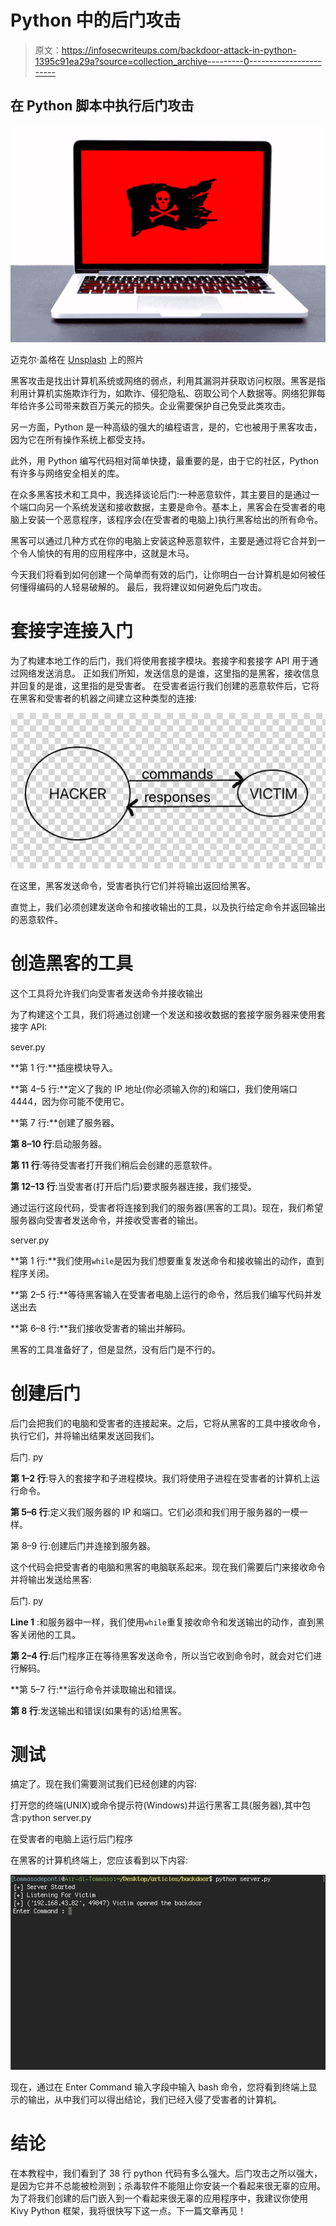 # Python 中的后门攻击

> 原文：<https://infosecwriteups.com/backdoor-attack-in-python-1395c91ea29a?source=collection_archive---------0----------------------->

## 在 Python 脚本中执行后门攻击

![](img/d504e5dbcf16f4cc23913e1a80785676.png)

迈克尔·盖格在 [Unsplash](https://unsplash.com?utm_source=medium&utm_medium=referral) 上的照片

黑客攻击是找出计算机系统或网络的弱点，利用其漏洞并获取访问权限。黑客是指利用计算机实施欺诈行为，如欺诈、侵犯隐私、窃取公司个人数据等。网络犯罪每年给许多公司带来数百万美元的损失。企业需要保护自己免受此类攻击。

另一方面，Python 是一种高级的强大的编程语言，是的，它也被用于黑客攻击，因为它在所有操作系统上都受支持。

此外，用 Python 编写代码相对简单快捷，最重要的是，由于它的社区，Python 有许多与网络安全相关的库。

在众多黑客技术和工具中，我选择谈论后门:一种恶意软件，其主要目的是通过一个端口向另一个系统发送和接收数据，主要是命令。基本上，黑客会在受害者的电脑上安装一个恶意程序，该程序会(在受害者的电脑上)执行黑客给出的所有命令。

黑客可以通过几种方式在你的电脑上安装这种恶意软件，主要是通过将它合并到一个令人愉快的有用的应用程序中，这就是木马。

今天我们将看到如何创建一个简单而有效的后门，让你明白一台计算机是如何被任何懂得编码的人轻易破解的。
最后，我将建议如何避免后门攻击。

# 套接字连接入门

为了构建本地工作的后门，我们将使用套接字模块。套接字和套接字 API 用于通过网络发送消息。
正如我们所知，发送信息的是谁，这里指的是黑客，接收信息并回复的是谁，这里指的是受害者。
在受害者运行我们创建的恶意软件后，它将在黑客和受害者的机器之间建立这种类型的连接:

![](img/264210573bc347c5378ce6ab331120f9.png)

在这里，黑客发送命令，受害者执行它们并将输出返回给黑客。

直觉上，我们必须创建发送命令和接收输出的工具，以及执行给定命令并返回输出的恶意软件。

# 创造黑客的工具

这个工具将允许我们向受害者发送命令并接收输出

为了构建这个工具，我们将通过创建一个发送和接收数据的套接字服务器来使用套接字 API:

sever.py

**第 1 行:**插座模块导入。

**第 4–5 行:**定义了我的 IP 地址(你必须输入你的)和端口，我们使用端口 4444，因为你可能不使用它。

**第 7 行:**创建了服务器。

**第 8–10 行**:启动服务器。

**第 11 行**:等待受害者打开我们稍后会创建的恶意软件。

**第 12–13 行**:当受害者(打开后门后)要求服务器连接，我们接受。

通过运行这段代码，受害者将连接到我们的服务器(黑客的工具)。现在，我们希望服务器向受害者发送命令，并接收受害者的输出。

server.py

**第 1 行:**我们使用`while`是因为我们想要重复发送命令和接收输出的动作，直到程序关闭。

**第 2–5 行:**等待黑客输入在受害者电脑上运行的命令，然后我们编写代码并发送出去

**第 6–8 行:**我们接收受害者的输出并解码。

黑客的工具准备好了，但是显然，没有后门是不行的。

# 创建后门

后门会把我们的电脑和受害者的连接起来。之后，它将从黑客的工具中接收命令，执行它们，并将输出结果发送回我们。

后门. py

**第 1–2 行**:导入的套接字和子进程模块。我们将使用子进程在受害者的计算机上运行命令。

**第 5–6 行**:定义我们服务器的 IP 和端口。它们必须和我们用于服务器的一模一样。

第 8–9 行:创建后门并连接到服务器。

这个代码会把受害者的电脑和黑客的电脑联系起来。现在我们需要后门来接收命令并将输出发送给黑客:

后门. py

**Line 1** :和服务器中一样，我们使用`while`重复接收命令和发送输出的动作，直到黑客关闭他的工具。

**第 2–4 行**:后门程序正在等待黑客发送命令，所以当它收到命令时，就会对它们进行解码。

**第 5–7 行:**运行命令并读取输出和错误。

**第 8 行**:发送输出和错误(如果有的话)给黑客。

# 测试

搞定了。现在我们需要测试我们已经创建的内容:

打开您的终端(UNIX)或命令提示符(Windows)并运行黑客工具(服务器),其中包含:python server.py

在受害者的电脑上运行后门程序

在黑客的计算机终端上，您应该看到以下内容:

![](img/7a918fe190a33bae6f6528ec7f4280c6.png)

现在，通过在 Enter Command 输入字段中输入 bash 命令，您将看到终端上显示的输出，从中我们可以得出结论，我们已经入侵了受害者的计算机。

# 结论

在本教程中，我们看到了 38 行 python 代码有多么强大。后门攻击之所以强大，是因为它并不总能被检测到；杀毒软件不能阻止你安装一个看起来很无辜的应用。为了将我们创建的后门嵌入到一个看起来很无辜的应用程序中，我建议你使用 Kivy Python 框架，我将很快写下这一点。下一篇文章再见！